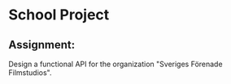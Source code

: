 # School Project

## Assignment: 
Design a functional API for the organization "Sveriges Förenade Filmstudios".
